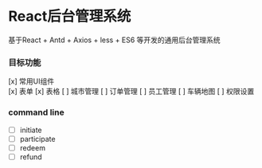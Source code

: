 # React后台管理系统
基于React + Antd + Axios + less + ES6 等开发的通用后台管理系统

### 目标功能

 [x] 常用UI组件  
 [x] 表单
 [x] 表格
 [ ] 城市管理
 [ ] 订单管理
 [ ] 员工管理
 [ ] 车辆地图
 [ ] 权限设置

### command line  

- [ ] initiate  
- [ ] participate  
- [ ] redeem  
- [ ] refund  
